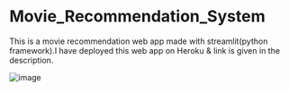 # Movie_Recommendation_System
This is a movie recommendation web app made with streamlit(python framework).I have deployed this web app on Heroku & link is given in the description.

![image](https://user-images.githubusercontent.com/70196872/151921941-b2f05c32-b6e7-43ad-a537-a825c418612c.png)
